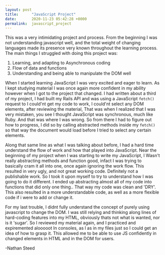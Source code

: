 ```yaml
---
layout: post
title:      "JavaScript Project"
date:       2020-11-23 05:42:28 +0000
permalink:  javascript_project
---
```


This was a very intimidating project and process. From the beginning I was not understanding javascript well, and the total weight of changing languages made its presence very known throughout the learning process. The main things I struggled with doing this project was:

   1. Learning, and adapting to Asynchronous coding
   2. Flow of data and functions
   3. Understanding and being able to manipulate the DOM well

When I started learning JavaScript I was very excited and eager to learn. As I kept studying material I was once again more confident in my ability however when I got to the project that changed. I had written about a third of my project, I had built my Rails API and was using a JavaScript `fetch()` request to I could'nt get my code to work, I could'nt select any DOM elements, after reviewing the material, That was when I realized that I was very mistaken, you see I thought JavaScript was synchronous, much like Ruby. And that was where I was wrong. So from there I had to figure out how to progress, I did so by calling abstracted methods inside my `fetch()` so that way the document would load before I tried to select any certain elements. 

Along that same line as what I was talking about before, I had a hard time understand the flow of work and how that played into JavaScript. Near the beginning of my project when I was starting to write my JavaScript, I Wasn't really abstracting methods and function good, infact I was trying to basically cram it all into one, once again ignoring the work flow. This resulted in very ugly, and not great working code. Definitely not a publishable work. So I took it upon myself to try to understand how I was going to do it different. I ended up abstracting almost all of my code into functions that did only one thing.. That way my code was clean and 'DRY'. This also resulted in a more understandable code, as well as a more flexible code if i were to add or change it. 

For my last trouble, I didnt fully understand the concept of purely using javascript to change the DOM. I was still relying and thinking along lines of hard-coding features into my HTML, obviously thats not what is wanted, nor is it 'sugar'. So I reviewed my material again, and I practiced and expiremented alooooot In consoles, as l as in my files just so I could get an idea of how to grasp it. This allowed me to be able to use JS confidently in changed elements in HTML and in the DOM for users. 

-Nathan Steed
